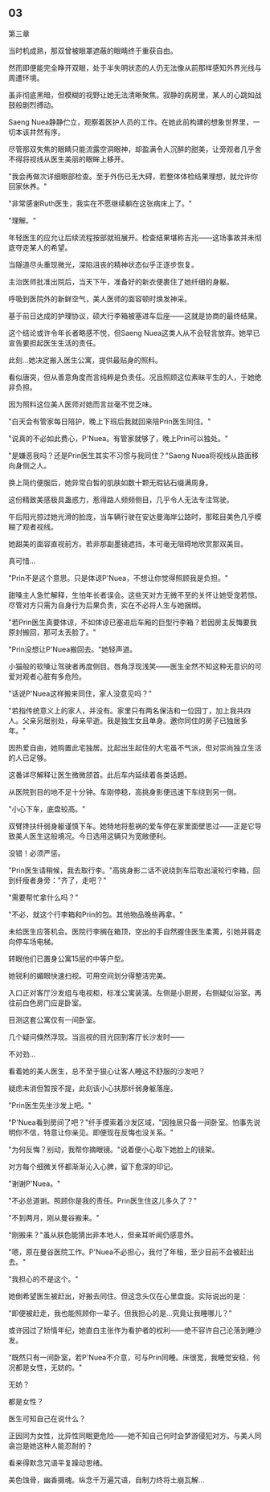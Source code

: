 ## 03

第三章

当时机成熟，那双曾被眼罩遮蔽的眼睛终于重获自由。

然而即便能完全睁开双眼，处于半失明状态的人仍无法像从前那样感知外界光线与周遭环境。

虽非彻底黑暗，但模糊的视野让她无法清晰聚焦。寂静的病房里，某人的心跳如战鼓般剧烈搏动。

Saeng Nuea静静伫立，观察着医护人员的工作。在她此前构建的想象世界里，一切本该井然有序。

尽管那双失焦的眼睛只能流露空洞眼神，却盈满令人沉醉的甜美，让旁观者几乎舍不得将视线从医生美丽的眼眸上移开。

"我会再做次详细眼部检查。至于外伤已无大碍，若整体体检结果理想，就允许你回家休养。"

"非常感谢Ruth医生，我实在不愿继续躺在这张病床上了。"

"理解。"

年轻医生的应允让后续流程按部就班展开。检查结果堪称吉兆——这场事故并未彻底夺走某人的希望。

当隧道尽头重现微光，深陷沮丧的精神状态似乎正逐步恢复。

主治医师批准出院后，当天下午，准备好的新衣便裹住了她纤细的身躯。

呼吸到医院外的新鲜空气，美人医师的面容顿时焕发神采。

基于前日达成的护理协议，硕大行李箱被塞进车后座——这就是协商的最终结果。

这个结论或许令年长者略感不悦，但Saeng Nuea这类人从不会轻言放弃。她早已宣告要担起医生生活的责任。

此刻...她决定搬入医生公寓，提供最贴身的照料。

看似唐突，但从善意角度而言纯粹是负责任。况且照顾这位素昧平生的人，于她绝非负担。

因为照料这位美人医师对她而言丝毫不觉乏味。

"白天会有管家每日陪护，晚上下班后我就回来陪Prin医生同住。"

"说真的不必如此费心，P'Nuea。有管家就够了，晚上Prin可以独处。"

"是嫌恶我吗？还是Prin医生其实不习惯与我同住？"Saeng Nuea将视线从路面移向身侧之人。

换上简约便服后，她异常白皙的肌肤如数十颗无瑕钻石缀满周身。

这份精致美感极具蛊惑力，惹得路人频频侧目，几乎令人无法专注驾驶。

午后阳光掠过她光滑的脸庞，当车辆行驶在安达曼海岸公路时，那眩目美色几乎模糊了观者视线。

她甜美的面容直视前方。若非那副墨镜遮挡，本可毫无阻碍地欣赏那双美目。

真可惜...

"Prin不是这个意思。只是体谅P'Nuea，不想让你觉得照顾我是负担。"

甜嗓主人急忙解释，生怕年长者误会。这些天对方无微不至的关怀让她受宠若惊。尽管对方只需为自身行为后果负责，实在不必将人生与她捆绑。

"若Prin医生真要体谅，不如体谅已塞进后车厢的巨型行李箱？若因房主反悔要我原封搬回，那可太丢脸了。"

"Prin没想让P'Nuea搬回去。"她轻声道。

小猫般的软嗓让驾驶者再度侧目。唇角浮现浅笑——医生全然不知这种无意识的可爱对观者心脏有多危险。

"话说P'Nuea这样搬来同住，家人没意见吗？"

"若指传统意义上的家人，并没有。家里只有两名保洁和一位园丁，加上我共四人。父亲另居别处，母亲早逝。我是独生女且单身。邀你同住的房子已独居多年。"

因热爱自由，她购置此宅独居。比起出生起住的大宅虽不气派，但对崇尚独立生活的人已足够。

这番详尽解释让医生微微颔首。此后车内延续着各类话题。

从医院到目的地不足十分钟。车刚停稳，高挑身影便迅速下车绕到另一侧。

"小心下车，底盘较高。"

双臂搀扶纤弱身躯谨慎下车。她特地将惹祸的爱车停在家里面壁思过——正是它导致美人医生这般境况。今日选用这辆只为宽敞便利。

没错！必须严惩。

"Prin医生请稍候，我去取行李。"高挑身影二话不说绕到车后取出滚轮行李箱，回到纤瘦者身旁："齐了，走吧？"

"需要帮忙拿什么吗？"

"不必，就这个行李箱和Prin的包。其他物品晚些再拿。"

未给医生应答机会。医院行李搁在箱顶，空出的手自然握住医生柔荑，引她并肩走向停车场电梯。



转眼他们已置身公寓15层的中等户型。

她锐利的媚眼快速扫视。可用空间划分得整洁完美。

入口正对客厅沙发组与电视柜，标准公寓装潢。左侧是小厨房，右侧疑似浴室。再往前白色房门应是卧室。

目测这套公寓仅有一间卧室。

几个疑问倏然浮现。当巡视的目光回到客厅长沙发时——

不对劲...

看着她的美人医生，总不至于狠心让客人睡这不舒服的沙发吧？

疑虑未消但暂按不提，此刻该小心扶那纤弱身躯落座。

"Prin医生先坐沙发上吧。"

"P'Nuea看到房间了吧？"纤手摸索着沙发区域，"因独居只备一间卧室。怕事先说明你不信，特意让你亲见。即便现在反悔也没关系。"

"为何反悔？别动，我帮你摘眼镜。"说着便小心取下她脸上的镜架。

对方每个细微关怀都渐渐沁入心脾，留下愈深的印记。

"谢谢P'Nuea。"

"不必总道谢。照顾你是我的责任。Prin医生住这儿多久了？"

"不到两月，刚从曼谷搬来。"

"刚搬来？"虽从肤色能猜出非本地人，但亲耳听闻仍感意外。

"嗯，原在曼谷医院工作。P'Nuea不必担心，我付了年租，至少目前不会被赶出去。"

"我担心的不是这个。"

她倒希望医生被赶出，好搬去同住。但这念头仅在心里盘旋。实际说出的是：

"即便被赶走，我也能照顾你一辈子。但我担心的是...究竟让我睡哪儿？"

或许因过了矫情年纪，她直白主张作为看护者的权利——绝不容许自己沦落到睡沙发。

"既然只有一间卧室，若P'Nuea不介意，可与Prin同睡。床很宽，我睡觉安稳，何况都是女性，无妨的。"

无妨？

都是女性？

医生可知自己在说什么？

正因同为女性，比异性同眠更危险——她不知自己何时会梦游侵犯对方。与美人同衾岂是她这种人能忍耐的？

看来得默念咒语平复躁动思绪。

美色蚀骨，幽香摄魂。纵念千万遍咒语，自制力终将土崩瓦解...
